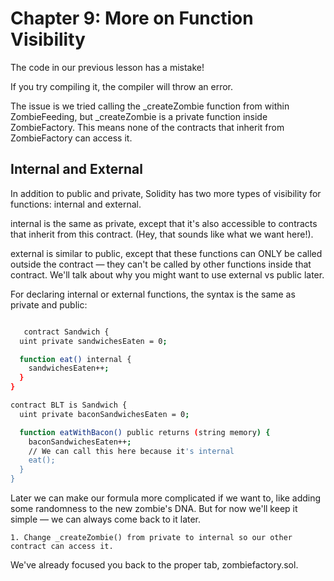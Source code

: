 # Chapter 9: More on Function Visibility

The code in our previous lesson has a mistake!

If you try compiling it, the compiler will throw an error.

The issue is we tried calling the \_createZombie function from within ZombieFeeding, but \_createZombie is a private function inside ZombieFactory. This means none of the contracts that inherit from ZombieFactory can access it.

## Internal and External

In addition to public and private, Solidity has two more types of visibility for functions: internal and external.

internal is the same as private, except that it's also accessible to contracts that inherit from this contract. (Hey, that sounds like what we want here!).

external is similar to public, except that these functions can ONLY be called outside the contract — they can't be called by other functions inside that contract. We'll talk about why you might want to use external vs public later.

For declaring internal or external functions, the syntax is the same as private and public:

```bash

   contract Sandwich {
  uint private sandwichesEaten = 0;

  function eat() internal {
    sandwichesEaten++;
  }
}

contract BLT is Sandwich {
  uint private baconSandwichesEaten = 0;

  function eatWithBacon() public returns (string memory) {
    baconSandwichesEaten++;
    // We can call this here because it's internal
    eat();
  }
}
```

Later we can make our formula more complicated if we want to, like adding some randomness to the new zombie's DNA. But for now we'll keep it simple — we can always come back to it later.

    1. Change _createZombie() from private to internal so our other contract can access it.

We've already focused you back to the proper tab, zombiefactory.sol.
